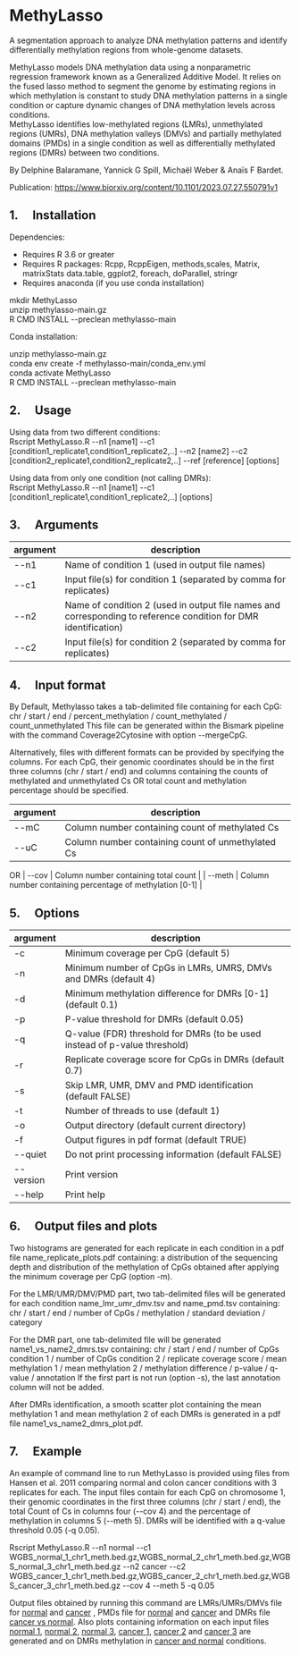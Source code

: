 # MethyLasso
A segmentation approach to analyze DNA methylation patterns and identify differentially methylation regions from whole-genome datasets.

MethyLasso models DNA methylation data using a nonparametric regression framework known as a Generalized Additive Model. It relies on the fused lasso method to segment the genome by estimating regions in which methylation is constant to study DNA methylation patterns in a single condition or capture dynamic changes of DNA methylation levels across conditions.  
MethyLasso identifies low-methylated regions (LMRs), unmethylated regions (UMRs), DNA methylation valleys (DMVs) and partially methylated domains (PMDs) in a single condition as well as differentially methylated regions (DMRs) between two conditions.

By Delphine Balaramane, Yannick G Spill, Michaël Weber & Anaïs F Bardet.  

Publication: https://www.biorxiv.org/content/10.1101/2023.07.27.550791v1

## 1. &emsp;Installation
Dependencies:
- Requires R 3.6 or greater
- Requires R packages: Rcpp, RcppEigen, methods,scales, Matrix, matrixStats data.table, ggplot2, foreach, doParallel, stringr
- Requires anaconda (if you use conda installation)

mkdir MethyLasso  
unzip methylasso-main.gz  
R CMD INSTALL --preclean methylasso-main

Conda installation:  

unzip methylasso-main.gz  
conda env create -f methylasso-main/conda_env.yml  
conda activate MethyLasso  
R CMD INSTALL --preclean methylasso-main
  
  
## 2. &emsp;Usage
Using data from two different conditions:  
Rscript MethyLasso.R --n1 [name1] --c1 [condition1_replicate1,condition1_replicate2,..] --n2 [name2] --c2 [condition2_replicate1,condition2_replicate2,..] --ref [reference] [options]

Using data from only one condition (not calling DMRs):  
Rscript MethyLasso.R --n1 [name1] --c1 [condition1_replicate1,condition1_replicate2,..] [options]
  
  
## 3. &emsp;Arguments

|**argument**|**description**|
| ---------- | --- |
| --n1|Name of condition 1 (used in output file names)   |
| --c1|Input file(s) for condition 1 (separated by comma for replicates) |
| --n2|Name of condition 2 (used in output file names and corresponding to reference condition for DMR identification) | 
| --c2|Input file(s) for condition 2 (separated by comma for replicates) |  
  
## 4. &emsp;Input format

By Default, Methylasso takes a tab-delimited file containing for each CpG:  
chr / start / end / percent_methylation / count_methylated / count_unmethylated 
This file can be generated within the Bismark pipeline with the command Coverage2Cytosine with option --mergeCpG.  

Alternatively, files with different formats can be provided by specifying the columns. For each CpG, their genomic coordinates should be in the first three columns (chr / start / end) and columns containing the counts of methylated and unmethylated Cs OR total count and methylation percentage should be specified.  

|**argument**|**description**|
| ---------- | --- |
| --mC | Column number containing count of methylated Cs  |
| --uC | Column number containing count of unmethylated Cs   |
OR
| --cov | Column number containing total count |
| --meth | Column number containing percentage of methylation [0-1] |

    
## 5. &emsp;Options  

|**argument**|**description**|
| ---------- | --- |
|-c | Minimum coverage per CpG (default 5)|
|-n | Minimum number of CpGs in LMRs, UMRS, DMVs and DMRs (default 4)|
|-d | Minimum methylation difference for DMRs [0-1] (default 0.1)|
|-p | P-value threshold for DMRs (default 0.05)|
|-q | Q-value (FDR) threshold for DMRs (to be used instead of p-value threshold)|
|-r | Replicate coverage score for CpGs in DMRs (default 0.7)|
|-s | Skip LMR, UMR, DMV and PMD identification (default FALSE)|
|-t | Number of threads to use (default 1)|
|-o | Output directory (default current directory)|
|-f | Output figures in pdf format (default TRUE)|
|--quiet | Do not print processing information (default FALSE)|
|--version | Print version|
|--help | Print help|

    
## 6. &emsp;Output files and plots  

Two histograms are generated for each replicate in each condition in a pdf file name_replicate_plots.pdf containing: a distribution of the sequencing depth and distribution of the methylation of CpGs obtained after applying the minimum coverage per CpG (option -m).

For the LMR/UMR/DMV/PMD part, two tab-delimited files will be generated for each condition name_lmr_umr_dmv.tsv and name_pmd.tsv containing:
chr / start / end / number of CpGs / methylation / standard deviation / category

For the DMR part, one tab-delimited file will be generated name1_vs_name2_dmrs.tsv containing:
chr / start / end / number of CpGs condition 1 / number of CpGs condition 2 / replicate coverage score / mean methylation 1 / mean methylation 2 / methylation difference / p-value / q-value / annotation
If the first part is not run (option -s), the last annotation column will not be added.

After DMRs identification, a smooth scatter plot containing the mean methylation 1 and mean methylation 2 of each DMRs is generated in a pdf file name1_vs_name2_dmrs_plot.pdf.

    
## 7. &emsp;Example

An example of command line to run MethyLasso is provided using files from Hansen et al. 2011 comparing normal and colon cancer conditions with 3 replicates for each. The input files contain for each CpG on chromosome 1, their genomic coordinates in the first three columns (chr / start / end), the total Count of Cs in columns four (--cov 4) and the percentage of methylation in columns 5 (--meth 5). DMRs will be identified with a q-value threshold 0.05 (-q 0.05).

Rscript MethyLasso.R --n1 normal --c1 WGBS_normal_1_chr1_meth.bed.gz,WGBS_normal_2_chr1_meth.bed.gz,WGBS_normal_3_chr1_meth.bed.gz --n2 cancer --c2 WGBS_cancer_1_chr1_meth.bed.gz,WGBS_cancer_2_chr1_meth.bed.gz,WGBS_cancer_3_chr1_meth.bed.gz --cov 4 --meth 5 -q 0.05

Output files obtained by running this command are LMRs/UMRs/DMVs file for [normal](https://g-948214.d2cf88.03c0.data.globus.org/output_files/normal_lmr_umr_dmv.tsv) and [cancer](https://g-948214.d2cf88.03c0.data.globus.org/output_files/cancer_lmr_umr_dmv.tsv) , PMDs file for [normal](https://g-948214.d2cf88.03c0.data.globus.org/output_files/normal_pmd.tsv) and [cancer](https://g-948214.d2cf88.03c0.data.globus.org/output_files/cancer_pmd.tsv) and DMRs file [cancer vs normal](https://g-948214.d2cf88.03c0.data.globus.org/output_files/cancer_vs_normal_dmrs.tsv). Also plots containing information on each input files
[normal 1](https://g-948214.d2cf88.03c0.data.globus.org/output_files/normal_1_plots.pdf), [normal 2](https://g-948214.d2cf88.03c0.data.globus.org/output_files/normal_2_plots.pdf), [normal 3](https://g-948214.d2cf88.03c0.data.globus.org/output_files/normal_3_plots.pdf), [cancer 1](https://g-948214.d2cf88.03c0.data.globus.org/output_files/cancer_1_plots.pdf), [cancer 2](https://g-948214.d2cf88.03c0.data.globus.org/output_files/cancer_2_plots.pdf) and [cancer 3](https://g-948214.d2cf88.03c0.data.globus.org/output_files/cancer_3_plots.pdf) are generated and on DMRs methylation in [cancer and normal](https://g-948214.d2cf88.03c0.data.globus.org/output_files/cancer_vs_normal_dmrs_plot.pdf) conditions.  
